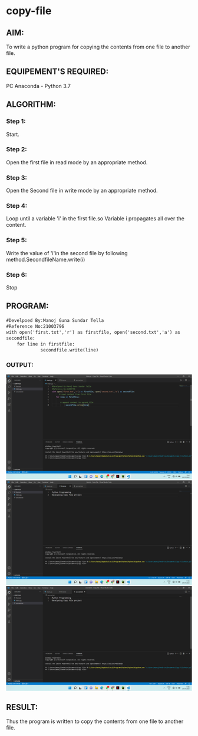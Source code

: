# copy-file
## AIM:
To write a python program for copying the contents from one file to another file.
## EQUIPEMENT'S REQUIRED: 
PC
Anaconda - Python 3.7
## ALGORITHM: 
### Step 1:
Start.

### Step 2: 
Open the first file in read mode by an appropriate method.
 
### Step 3: 
Open the Second file in write mode by an appropriate method.

### Step 4:  
Loop until a variable 'i' in the first file.so Variable i propagates all over the content.

### Step 5: 
Write the value of 'i'in the second file by following method.SecondfileName.write(i)

### Step 6: 
Stop

## PROGRAM:
```
#Develpoed By:Manoj Guna Sundar Tella
#Reference No:21003796
with open('first.txt','r') as firstfile, open('second.txt','a') as secondfile:
    for line in firstfile:
             secondfile.write(line)
```
### OUTPUT:
![Github logo](copy.png)
![Github logo](copy1.png)
![Github logo](copy2.png)




## RESULT:
Thus the program is written to copy the contents from one file to another file.

